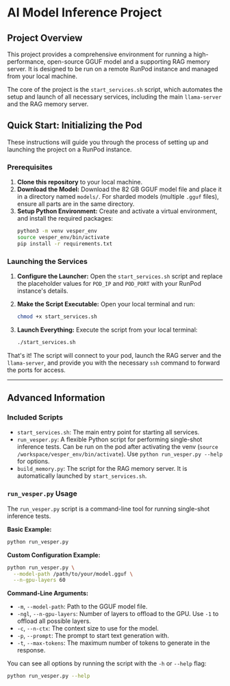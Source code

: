 # AI Model Inference Project

## Project Overview

This project provides a comprehensive environment for running a high-performance, open-source GGUF model and a supporting RAG memory server. It is designed to be run on a remote RunPod instance and managed from your local machine.

The core of the project is the `start_services.sh` script, which automates the setup and launch of all necessary services, including the main `llama-server` and the RAG memory server.

## Quick Start: Initializing the Pod

These instructions will guide you through the process of setting up and launching the project on a RunPod instance.

### Prerequisites

1.  **Clone this repository** to your local machine.
2.  **Download the Model:** Download the 82 GB GGUF model file and place it in a directory named `models/`. For sharded models (multiple `.gguf` files), ensure all parts are in the same directory.
3.  **Setup Python Environment:** Create and activate a virtual environment, and install the required packages:
    ```bash
    python3 -m venv vesper_env
    source vesper_env/bin/activate
    pip install -r requirements.txt
    ```

### Launching the Services

1.  **Configure the Launcher:**
    Open the `start_services.sh` script and replace the placeholder values for `POD_IP` and `POD_PORT` with your RunPod instance's details.

2.  **Make the Script Executable:**
    Open your local terminal and run:
    ```bash
    chmod +x start_services.sh
    ```

3.  **Launch Everything:**
    Execute the script from your local terminal:
    ```bash
    ./start_services.sh
    ```

That's it! The script will connect to your pod, launch the RAG server and the `llama-server`, and provide you with the necessary `ssh` command to forward the ports for access.

---

## Advanced Information

### Included Scripts

*   `start_services.sh`: The main entry point for starting all services.
*   `run_vesper.py`: A flexible Python script for performing single-shot inference tests. Can be run on the pod after activating the venv (`source /workspace/vesper_env/bin/activate`). Use `python run_vesper.py --help` for options.
*   `build_memory.py`: The script for the RAG memory server. It is automatically launched by `start_services.sh`.

### `run_vesper.py` Usage

The `run_vesper.py` script is a command-line tool for running single-shot inference tests.

**Basic Example:**
```bash
python run_vesper.py
```

**Custom Configuration Example:**
```bash
python run_vesper.py \
  --model-path /path/to/your/model.gguf \
  --n-gpu-layers 60
```

**Command-Line Arguments:**

*   `-m`, `--model-path`: Path to the GGUF model file.
*   `-ngl`, `--n-gpu-layers`: Number of layers to offload to the GPU. Use `-1` to offload all possible layers.
*   `-c`, `--n-ctx`: The context size to use for the model.
*   `-p`, `--prompt`: The prompt to start text generation with.
*   `-t`, `--max-tokens`: The maximum number of tokens to generate in the response.

You can see all options by running the script with the `-h` or `--help` flag:
```bash
python run_vesper.py --help
```
